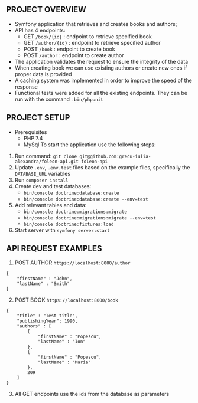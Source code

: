 ## PROJECT OVERVIEW
- Symfony application that retrieves and creates books and authors;
- API has 4 endpoints:
    - GET `/book/{id}` : endpoint to retrieve specified book
    - GET `/author/{id}` : endpoint to retrieve specified author
    - POST `/book` : endpoint to create book
    - POST `/author` : endpoint to create author
- The application validates the request to ensure the integrity of the data
- When creating book we can use existing authors or create new ones if proper data is provided
- A caching system was implemented in order to improve the speed of the response
- Functional tests were added for all the existing endpoints. They can be run with the command : `bin/phpunit`

## PROJECT SETUP
- Prerequisites
    - PHP 7.4
    - MySql
To start the application use the following steps:
1. Run command: `git clone git@github.com:grecu-iulia-alexandra/foleon-api.git foleon-api`
2. Update `.env`, `.env.test` files based on the example files, specifically the `DATABASE_URL` variables
3. Run `composer install`
4. Create dev and test databases:
    - `bin/console doctrine:database:create`
    - `bin/console doctrine:database:create --env=test`
5. Add relevant tables and data:
    - `bin/console doctrine:migrations:migrate`
    - `bin/console doctrine:migrations:migrate --env=test`
    - `bin/console doctrine:fixtures:load`
6. Start server with `symfony server:start`

## API REQUEST EXAMPLES
1. POST AUTHOR
`https://localhost:8000/author`
```
{
    "firstName" : "John",
    "lastName" : "Smith"
}
```
2. POST BOOK
`https://localhost:8000/book`
```
{
    "title" : "Test title",
    "publishingYear": 1990,
    "authors" : [
        {
            "firstName" : "Popescu",
            "lastName" : "Ion"
        },
        {
            "firstName" : "Popescu",
            "lastName" : "Maria"
        },
        209
    ]
}
```
3. All GET endpoints use the ids from the database as parameters